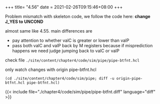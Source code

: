 +++
title= "4.56"
date = 2021-02-26T09:15:46+08:00
+++

Problem mismatch with skeleton code, we follow the code here:
**change J_YES to UNCOND**

almost same like 4.55. main differences are

- pay attention to whether valC is greater or lower than valP
- pass both valC and valP back by M registers because if misprediction happens
    we need judge jumping back to valC or valP

check file `./site/content/chapter4/code/sim/pipe/pipe-btfnt.hcl`

only watch changes with origin pipe-btfnt.hcl

    (cd ./site/content/chapter4/code/sim/pipe; diff -u origin-pipe-btfnt.hcl pipe-btfnt.hcl)

{{< include file="./chapter4/code/sim/pipe/pipe-btfnt.diff" language="diff" >}}

